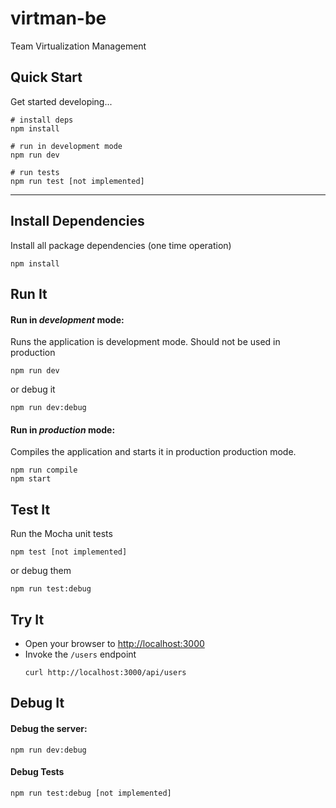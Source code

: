 # virtman-be

Team Virtualization Management

## Quick Start

Get started developing...

```shell
# install deps
npm install

# run in development mode
npm run dev

# run tests
npm run test [not implemented]
```

---

## Install Dependencies

Install all package dependencies (one time operation)

```shell
npm install
```

## Run It
#### Run in *development* mode:
Runs the application is development mode. Should not be used in production

```shell
npm run dev
```

or debug it

```shell
npm run dev:debug
```

#### Run in *production* mode:

Compiles the application and starts it in production production mode.

```shell
npm run compile
npm start
```

## Test It

Run the Mocha unit tests

```shell
npm test [not implemented]
```

or debug them

```shell
npm run test:debug
```

## Try It
* Open your browser to [http://localhost:3000](http://localhost:3000)
* Invoke the `/users` endpoint 
  ```shell
  curl http://localhost:3000/api/users
  ```


## Debug It

#### Debug the server:

```
npm run dev:debug
```

#### Debug Tests

```
npm run test:debug [not implemented]
```
